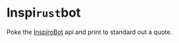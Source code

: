 # Inspi`rust`bot

Poke the [InspiroBot](https://inspirobot.me) api and print to standard out a quote.
